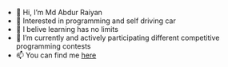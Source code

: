 - 👋 Hi, I’m Md Abdur Raiyan 
- 👀 Interested in programming and self driving car
- 🌱 I belive learning has no limits 
- 💞️ I’m currently and actively participating different competitive programming contests
- 📫 You can find me [here](https://www.linkedin.com/in/raiyan1698/)

<!---
RaiyaN-98/RaiyaN-98 is a ✨ special ✨ repository because its `README.md` (this file) appears on your GitHub profile.
You can click the Preview link to take a look at your changes.
--->

